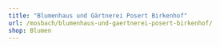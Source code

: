 ```yaml
---
title: "Blumenhaus und Gärtnerei Posert Birkenhof"
url: /mosbach/blumenhaus-und-gaertnerei-posert-birkenhof/
shop: Blumen
---
```

